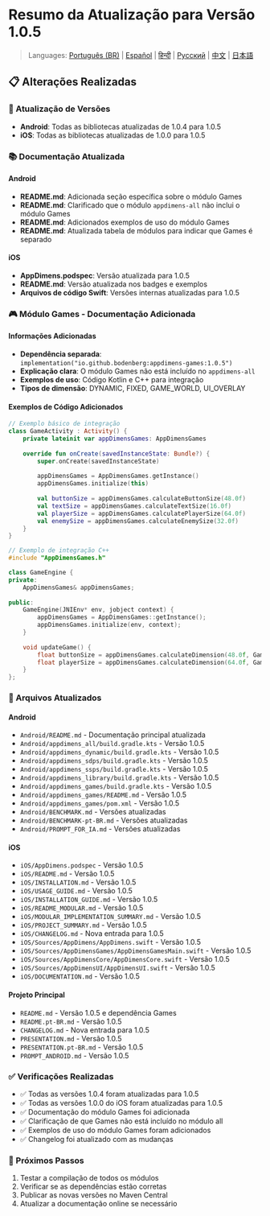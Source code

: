 # Resumo da Atualização para Versão 1.0.5

> Languages: [Português (BR)](LANG/pt-BR/VERSION_UPDATE_SUMMARY.md) | [Español](LANG/es/VERSION_UPDATE_SUMMARY.md) | [हिन्दी](LANG/hi/VERSION_UPDATE_SUMMARY.md) | [Русский](LANG/ru/VERSION_UPDATE_SUMMARY.md) | [中文](LANG/zh/VERSION_UPDATE_SUMMARY.md) | [日本語](LANG/ja/VERSION_UPDATE_SUMMARY.md)

## 📋 Alterações Realizadas

### 🔄 Atualização de Versões
- **Android**: Todas as bibliotecas atualizadas de 1.0.4 para 1.0.5
- **iOS**: Todas as bibliotecas atualizadas de 1.0.0 para 1.0.5

### 📚 Documentação Atualizada

#### Android
- **README.md**: Adicionada seção específica sobre o módulo Games
- **README.md**: Clarificado que o módulo `appdimens-all` não inclui o módulo Games
- **README.md**: Adicionados exemplos de uso do módulo Games
- **README.md**: Atualizada tabela de módulos para indicar que Games é separado

#### iOS
- **AppDimens.podspec**: Versão atualizada para 1.0.5
- **README.md**: Versão atualizada nos badges e exemplos
- **Arquivos de código Swift**: Versões internas atualizadas para 1.0.5

### 🎮 Módulo Games - Documentação Adicionada

#### Informações Adicionadas
- **Dependência separada**: `implementation("io.github.bodenberg:appdimens-games:1.0.5")`
- **Explicação clara**: O módulo Games não está incluído no `appdimens-all`
- **Exemplos de uso**: Código Kotlin e C++ para integração
- **Tipos de dimensão**: DYNAMIC, FIXED, GAME_WORLD, UI_OVERLAY

#### Exemplos de Código Adicionados
```kotlin
// Exemplo básico de integração
class GameActivity : Activity() {
    private lateinit var appDimensGames: AppDimensGames
    
    override fun onCreate(savedInstanceState: Bundle?) {
        super.onCreate(savedInstanceState)
        
        appDimensGames = AppDimensGames.getInstance()
        appDimensGames.initialize(this)
        
        val buttonSize = appDimensGames.calculateButtonSize(48.0f)
        val textSize = appDimensGames.calculateTextSize(16.0f)
        val playerSize = appDimensGames.calculatePlayerSize(64.0f)
        val enemySize = appDimensGames.calculateEnemySize(32.0f)
    }
}
```

```cpp
// Exemplo de integração C++
#include "AppDimensGames.h"

class GameEngine {
private:
    AppDimensGames& appDimensGames;
    
public:
    GameEngine(JNIEnv* env, jobject context) {
        appDimensGames = AppDimensGames::getInstance();
        appDimensGames.initialize(env, context);
    }
    
    void updateGame() {
        float buttonSize = appDimensGames.calculateDimension(48.0f, GameDimensionType::FIXED);
        float playerSize = appDimensGames.calculateDimension(64.0f, GameDimensionType::GAME_WORLD);
    }
};
```

### 📁 Arquivos Atualizados

#### Android
- `Android/README.md` - Documentação principal atualizada
- `Android/appdimens_all/build.gradle.kts` - Versão 1.0.5
- `Android/appdimens_dynamic/build.gradle.kts` - Versão 1.0.5
- `Android/appdimens_sdps/build.gradle.kts` - Versão 1.0.5
- `Android/appdimens_ssps/build.gradle.kts` - Versão 1.0.5
- `Android/appdimens_library/build.gradle.kts` - Versão 1.0.5
- `Android/appdimens_games/build.gradle.kts` - Versão 1.0.5
- `Android/appdimens_games/README.md` - Versão 1.0.5
- `Android/appdimens_games/pom.xml` - Versão 1.0.5
- `Android/BENCHMARK.md` - Versões atualizadas
- `Android/BENCHMARK-pt-BR.md` - Versões atualizadas
- `Android/PROMPT_FOR_IA.md` - Versões atualizadas

#### iOS
- `iOS/AppDimens.podspec` - Versão 1.0.5
- `iOS/README.md` - Versão 1.0.5
- `iOS/INSTALLATION.md` - Versão 1.0.5
- `iOS/USAGE_GUIDE.md` - Versão 1.0.5
- `iOS/INSTALLATION_GUIDE.md` - Versão 1.0.5
- `iOS/README_MODULAR.md` - Versão 1.0.5
- `iOS/MODULAR_IMPLEMENTATION_SUMMARY.md` - Versão 1.0.5
- `iOS/PROJECT_SUMMARY.md` - Versão 1.0.5
- `iOS/CHANGELOG.md` - Nova entrada para 1.0.5
- `iOS/Sources/AppDimens/AppDimens.swift` - Versão 1.0.5
- `iOS/Sources/AppDimensGames/AppDimensGamesMain.swift` - Versão 1.0.5
- `iOS/Sources/AppDimensCore/AppDimensCore.swift` - Versão 1.0.5
- `iOS/Sources/AppDimensUI/AppDimensUI.swift` - Versão 1.0.5
- `iOS/DOCUMENTATION.md` - Versão 1.0.5

#### Projeto Principal
- `README.md` - Versão 1.0.5 e dependência Games
- `README.pt-BR.md` - Versão 1.0.5
- `CHANGELOG.md` - Nova entrada para 1.0.5
- `PRESENTATION.md` - Versão 1.0.5
- `PRESENTATION.pt-BR.md` - Versão 1.0.5
- `PROMPT_ANDROID.md` - Versão 1.0.5

### ✅ Verificações Realizadas
- ✅ Todas as versões 1.0.4 foram atualizadas para 1.0.5
- ✅ Todas as versões 1.0.0 do iOS foram atualizadas para 1.0.5
- ✅ Documentação do módulo Games foi adicionada
- ✅ Clarificação de que Games não está incluído no módulo all
- ✅ Exemplos de uso do módulo Games foram adicionados
- ✅ Changelog foi atualizado com as mudanças

### 🎯 Próximos Passos
1. Testar a compilação de todos os módulos
2. Verificar se as dependências estão corretas
3. Publicar as novas versões no Maven Central
4. Atualizar a documentação online se necessário
